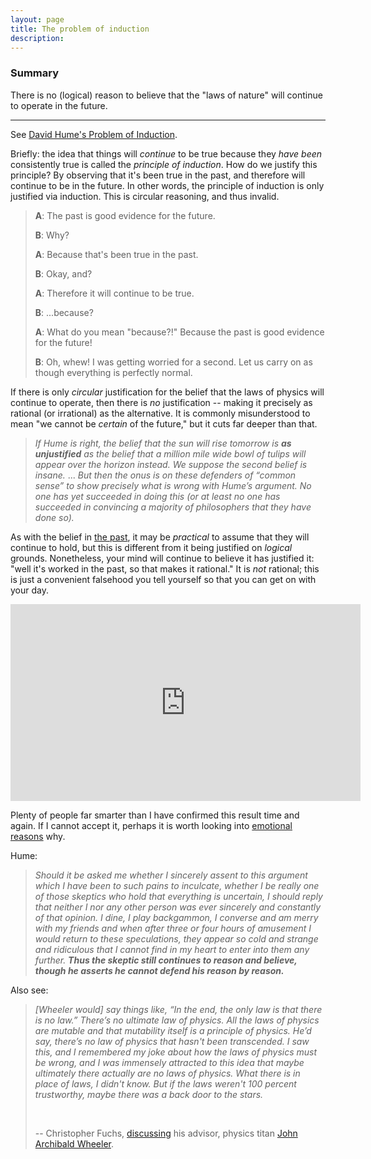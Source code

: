 ```yaml
---
layout: page
title: The problem of induction
description:
---
```





### Summary

There is no (logical) reason to believe that the "laws of nature" will
continue to operate in the future.

---

See [David Hume's Problem of Induction](stephenlaw.blogspot.com/2012/10/problem-of-induction-explained-simply.html).

Briefly: the idea that things will *continue* to be true because they *have
been* consistently true is called the *principle of induction*. How do we
justify this principle? By observing that it's been true in
the past, and therefore will continue to be in the future. In other words,
the principle of induction is only justified via induction. This is circular
reasoning, and thus invalid. 

> **A**: The past is good evidence for the future.
>
> **B**: Why?
>
> **A**: Because that's been true in the past.
>
> **B**: Okay, and?
>
> **A**: Therefore it will continue to be true.
>
> **B**: ...because?
>
> **A**: What do you mean "because?!" Because the past is good evidence for the future!
>
> **B**: Oh, whew! I was getting worried for a second. Let us carry on as
though everything is perfectly normal.

If there is only *circular* justification for the belief that the laws of 
physics will continue to operate, then there is *no* justification --
making it precisely as rational (or irrational) as the 
alternative. It is commonly misunderstood to mean "we cannot be *certain* of the 
future," but it cuts far deeper than that.

> *If Hume is right, the belief that the sun will rise tomorrow is **as unjustified** 
   as the belief that a million mile wide bowl of tulips will appear over the horizon 
   instead. We suppose the second belief is insane.*
> ... 
> *But then the onus is on these defenders of “common 
   sense” to show precisely what is wrong with Hume’s argument. No one has 
   yet succeeded in doing this (or at least no one has succeeded in 
   convincing a majority of philosophers that they have done so).*

As with the belief in [the past](past.html), it may be *practical* to assume 
that they will continue to hold, but this is different from it being justified 
on *logical* grounds. Nonetheless, your mind will continue to believe it has
justified it: "well it's worked in the past, so that makes it rational." It is
*not* rational; this is just a convenient falsehood you tell yourself so that
you can get on with your day.

<iframe width="560" height="315" align="middle" src="https://www.youtube.com/embed/ivPFlKyeypU" frameborder="0" allow="autoplay; encrypted-media" allowfullscreen style="display: block; margin-left: auto; margin-right: auto;"
></iframe>

Plenty of people far smarter than I have confirmed this result time and again.
If I cannot accept it, perhaps it is worth looking into [emotional reasons](fear.html) why.

Hume:

> *Should it be asked me whether I sincerely assent to this argument which
I have been to such pains to inculcate, whether I be really one of those
skeptics who hold that everything is uncertain, I should reply that
neither I nor any other person was ever sincerely and constantly of
that opinion. I dine, I play backgammon, I converse and am merry with
my friends and when after three or four hours of amusement I would return
to these speculations, they appear so cold and strange and ridiculous
that I cannot find in my heart to enter into them any further. **Thus the
skeptic still continues to reason and believe, though he asserts he
cannot defend his reason by reason.***

Also see:
   
> *[Wheeler would] say things like, “In the end, the only law is that
  there is no law.” There’s no ultimate law of physics. All the laws of
  physics are mutable and that mutability itself is a principle of physics. He’d
  say, there’s no law of physics that hasn't been transcended. I saw this, and
  I remembered my joke about how the laws of physics must be wrong, and I was
  immensely attracted to this idea that maybe ultimately there actually are no
  laws of physics. What there is in place of laws, I didn't know. But if the
  laws weren't 100 percent trustworthy, maybe there was a back door to the
  stars.*
>
> &nbsp;
>
> -- Christopher Fuchs, [discussing](https://www.wired.com/2015/06/private-view-quantum-reality/)
 his advisor, physics titan
> [John Archibald Wheeler](https://en.wikipedia.org/wiki/John_Archibald_Wheeler).
  
